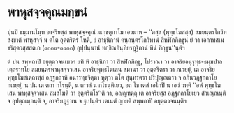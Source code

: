 <h1>พาหุสจฺจคุณมกฺขนํ</h1>
<p> ปุนปิ ธมฺมานโนฺท อาจริยสฺส พาหุสจฺจคุณํ มเกฺขตุกาโม เอวมาห – ‘‘ตสฺส (พุทฺธโฆสสฺส) สมยนฺตรโกวิทสงฺขาตํ พาหุสจฺจํ น ตโต อุตฺตริตรํ โหติ, ยํ อาธุนิกานํ คนฺถนฺตรโกวิทานํ สีหฬิกภิกฺขูนํ ยํ วา เอกาทสเม ขริสฺตวสฺสสตเก (๑๐๐๑-๑๑๐๐) อุปฺปนฺนานํ ทกฺขิณอินฺทิยรฎฺฐิกานํ ทีนํ ภิกฺขูน’’นฺติฯ</p>


<p>ตํ ปน สพฺพถาปิ อยุตฺตวจนเมวฯ ยทิ หิ อาธุนิกา วา สีหฬิกภิกฺขู, โปราณา วา อาจริยอนุรุทฺธ-ธมฺมปาลเตฺถราทโย สมยนฺตรพาหุสจฺจวเสน อาจริยพุทฺธโฆเสน สมานา วา อุตฺตริตรา วา ภเวยฺยุํ, เต อาจริยพุทฺธโฆสเตฺถรสฺส อฎฺฐกถาหิ อนารทฺธจิตฺตา หุตฺวา ตโต สุนฺทรตรา ปริปุณฺณตรา จ อภินวฎฺฐกถาโย กเรยฺยุํ, น ปน เต ตถา กโรนฺติ, น เกวลํ น กโรนฺติเยว, อถ  โข เตสํ เอโกปิ น เอวํ วทติ ‘‘อหํ พุทฺธโฆเสน พาหุสจฺจวเสน สมสโมติ วา อุตฺตริตโร’’ติ วา, อญฺญทตฺถุ เต อาจริยสฺส อฎฺฐกถาโยเยว สํวเณฺณนฺติ จ อุปตฺถเมฺภนฺติ จ, อาจริยฎฺฐาเน จ ฐเปนฺติฯ เตเนตํ ญายติ สพฺพถาปิ อยุตฺตวจนนฺติฯ</p>





